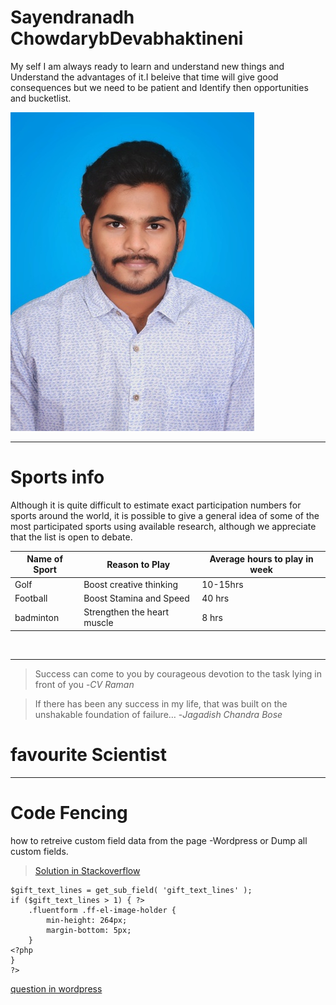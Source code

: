 # Sayendranadh ChowdarybDevabhaktineni




My self I am always ready to learn and understand new things and Understand the advantages of it.I beleive that  time will give good consequences but we need to be patient and Identify then opportunities and bucketlist. 


![My Photo](Copy%20of%2020079-02.jpeg)
<br>

------
# Sports info

Although it is quite difficult to estimate exact participation numbers for sports around the world, it is possible to give a general idea of some of the most participated sports using available research, although we appreciate that the list is open to debate.

|Name of Sport|Reason to Play|Average hours to play in week|
| --- | --- |--- |
|Golf|Boost creative thinking|10-15hrs|
|Football|Boost Stamina and Speed|40 hrs|
|badminton|Strengthen the heart muscle|8 hrs|


<br>

-----
> Success can come to you by courageous devotion to the task lying in front of you -*CV Raman*

> If there has been any success in my life, that was built on the unshakable foundation of failure… -*Jagadish Chandra Bose*
#  favourite Scientist


----
# Code Fencing
 how to retreive custom field data  from the page -Wordpress or  Dump all custom fields.

 >[Solution in Stackoverflow](https://stackoverflow.com/questions/66293239/wordpress-how-to-retrieve-custom-field-data-from-the-page)
``` <?php 
$gift_text_lines = get_sub_field( 'gift_text_lines' ); 
if ($gift_text_lines > 1) { ?>
    .fluentform .ff-el-image-holder {
        min-height: 264px;
        margin-bottom: 5px;
    }
<?php 
} 
?>
```
 [question in wordpress](https://css-tricks.com/snippets/wordpress/dump-all-custom-fields/)

